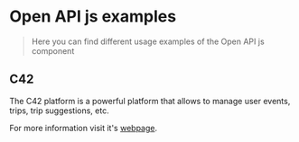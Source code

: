 # Open API js examples

> Here you can find different usage examples of the Open API js component

## C42

The C42 platform is a powerful platform that allows to manage user events, trips, trip suggestions, etc.

For more information visit it's [webpage](calendar42.com/).
